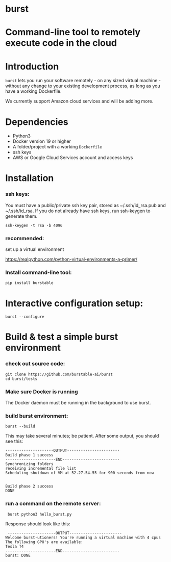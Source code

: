 # burst
Command-line tool to remotely execute code in the cloud
=======
# Introduction

`burst` lets you run your software remotely - on any sized virtual machine - without any change to your existing development process, as long as you have a working Dockerfile.

We currently support Amazon cloud services and will be adding more.

# Dependencies

* Python3 
* Docker version 19 or higher
* A folder/project with a working `Dockerfile`
* ssh keys
* AWS or Google Cloud Services account and access keys

# Installation 

### ssh keys:
You must have a public/private ssh key pair, stored as ~/.ssh/id_rsa.pub and ~/.ssh/id_rsa.  If you do not already have ssh keys, run ssh-keygen to generate them.

    ssh-keygen -t rsa -b 4096

### recommended: 
set up a virtual environment 

https://realpython.com/python-virtual-environments-a-primer/

### Install command-line tool:

    pip install burstable

# Interactive configuration setup:

    burst --configure

# Build & test a simple burst environment

### check out source code:

    git clone https://github.com/burstable-ai/burst
    cd burst/tests

### Make sure Docker is running
The Docker daemon must be running in the background to use burst.

### build burst environment:

    burst --build

This may take several minutes; be patient. After some output, 
you should see this: 

    ---------------------OUTPUT-----------------------
    Build phase 1 success
    ----------------------END-------------------------
    Synchronizing folders
    receiving incremental file list
    Scheduling shutdown of VM at 52.27.54.55 for 900 seconds from now
    
    
    Build phase 2 success
    DONE

 
 ### run a command on the remote server:
 
     burst python3 hello_burst.py
 
Response should look like this:
 
     ---------------------OUTPUT-----------------------                                                         
    Welcome burst-utioners! You're running a virtual machine with 4 cpus
    The following GPU's are available:
    Tesla T4
    ----------------------END-------------------------
    burst: DONE 


